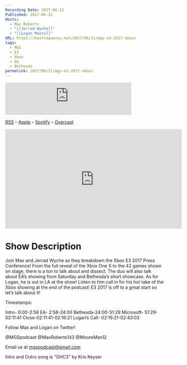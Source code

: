 ```yaml
---
Recording Date: 2017-06-12
Published: 2017-06-12
Hosts:
  - Max Roberts
  - "[[Jerrad Wyche]]"
  - "[[Logan Moore]]"
URL: https://maxfrequency.net/2017/06/11/mgs-e3-2017-xbox/
tags:
  - MGS
  - E3
  - Xbox
  - EA
  - Bethesda
permalink: 2017/06/11/mgs-e3-2017-xbox/
---
```

<iframe src="https://podcasters.spotify.com/pod/show/millennialgamingspeak/embed/episodes/E3-2017-Xbox-Breakdown-e1adhri/a-a6ts413" height="102px" width="400px" frameborder="0" scrolling="no"></iframe>

[RSS](https://anchor.fm/s/74aa3858/podcast/rss) – [Apple](https://podcasts.apple.com/us/podcast/episode-3-gdc-wrap-up/id1000915981?i=1000542222515) – [Spotify](https://open.spotify.com/episode/7wePXT4Bt22LWifVLx3n8y) – [Overcast](https://overcast.fm/+EtIgeWxEU)

<div class=iframe-container>
<iframe width="560" height="315" src="https://www.youtube-nocookie.com/embed/Wgff_eZKpgs?si=TCI-whcknf7J8yX0" title="YouTube video player" frameborder="0" allow="accelerometer; autoplay; clipboard-write; encrypted-media; gyroscope; picture-in-picture; web-share" allowfullscreen></iframe>
</div>

# Show Description

Join Max and Jerrad Wyche as they breakdown the Xbox E3 2017 Press Conference! From the full reveal of the Xbox One X to the 42 games shown on stage, there is a ton to talk about and dissect. The duo will also talk about EA’s showing from Saturday and Bethesda’s short showcase. As for Logan, he is out in LA at the show! Listen to him call in for his hot take of the Xbox showing at the end of the podcast! E3 2017 is off to a great start so let’s talk about it!

Timestamps:

Intro- 0:00-2:58
EA- 2:58-24:00
Bethesda-24:00-51:29
Microsoft- 51:29-02:11:41
Close-02:11:41-02:16:21
Logan’s Call- 02:16:21-02:43:03

Follow Max and Logan on Twitter!

@MGSpodcast
@MaxRoberts143
@MooreMan12

Email us at mgspodcast@gmail.com

Intro and Outro song is “OHC3” by Kris Keyser
